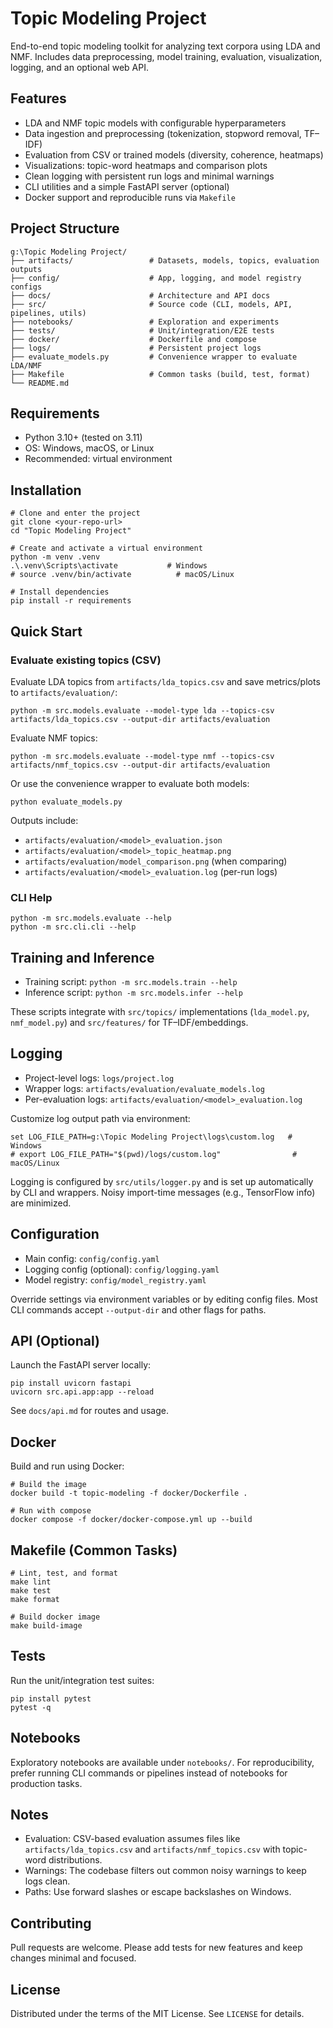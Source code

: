 # Topic Modeling Project

End-to-end topic modeling toolkit for analyzing text corpora using LDA and NMF. Includes data preprocessing, model training, evaluation, visualization, logging, and an optional web API.

## Features

- LDA and NMF topic models with configurable hyperparameters
- Data ingestion and preprocessing (tokenization, stopword removal, TF–IDF)
- Evaluation from CSV or trained models (diversity, coherence, heatmaps)
- Visualizations: topic-word heatmaps and comparison plots
- Clean logging with persistent run logs and minimal warnings
- CLI utilities and a simple FastAPI server (optional)
- Docker support and reproducible runs via `Makefile`

## Project Structure

```
g:\Topic Modeling Project/
├── artifacts/                 # Datasets, models, topics, evaluation outputs
├── config/                    # App, logging, and model registry configs
├── docs/                      # Architecture and API docs
├── src/                       # Source code (CLI, models, API, pipelines, utils)
├── notebooks/                 # Exploration and experiments
├── tests/                     # Unit/integration/E2E tests
├── docker/                    # Dockerfile and compose
├── logs/                      # Persistent project logs
├── evaluate_models.py         # Convenience wrapper to evaluate LDA/NMF
├── Makefile                   # Common tasks (build, test, format)
└── README.md
```

## Requirements

- Python 3.10+ (tested on 3.11)
- OS: Windows, macOS, or Linux
- Recommended: virtual environment

## Installation

```
# Clone and enter the project
git clone <your-repo-url>
cd "Topic Modeling Project"

# Create and activate a virtual environment
python -m venv .venv
.\.venv\Scripts\activate           # Windows
# source .venv/bin/activate          # macOS/Linux

# Install dependencies
pip install -r requirements
```

## Quick Start

### Evaluate existing topics (CSV)

Evaluate LDA topics from `artifacts/lda_topics.csv` and save metrics/plots to `artifacts/evaluation/`:

```
python -m src.models.evaluate --model-type lda --topics-csv artifacts/lda_topics.csv --output-dir artifacts/evaluation
```

Evaluate NMF topics:

```
python -m src.models.evaluate --model-type nmf --topics-csv artifacts/nmf_topics.csv --output-dir artifacts/evaluation
```

Or use the convenience wrapper to evaluate both models:

```
python evaluate_models.py
```

Outputs include:

- `artifacts/evaluation/<model>_evaluation.json`
- `artifacts/evaluation/<model>_topic_heatmap.png`
- `artifacts/evaluation/model_comparison.png` (when comparing)
- `artifacts/evaluation/<model>_evaluation.log` (per-run logs)

### CLI Help

```
python -m src.models.evaluate --help
python -m src.cli.cli --help
```

## Training and Inference

- Training script: `python -m src.models.train --help`
- Inference script: `python -m src.models.infer --help`

These scripts integrate with `src/topics/` implementations (`lda_model.py`, `nmf_model.py`) and `src/features/` for TF–IDF/embeddings.

## Logging

- Project-level logs: `logs/project.log`
- Wrapper logs: `artifacts/evaluation/evaluate_models.log`
- Per-evaluation logs: `artifacts/evaluation/<model>_evaluation.log`

Customize log output path via environment:

```
set LOG_FILE_PATH=g:\Topic Modeling Project\logs\custom.log   # Windows
# export LOG_FILE_PATH="$(pwd)/logs/custom.log"                # macOS/Linux
```

Logging is configured by `src/utils/logger.py` and is set up automatically by CLI and wrappers. Noisy import-time messages (e.g., TensorFlow info) are minimized.

## Configuration

- Main config: `config/config.yaml`
- Logging config (optional): `config/logging.yaml`
- Model registry: `config/model_registry.yaml`

Override settings via environment variables or by editing config files. Most CLI commands accept `--output-dir` and other flags for paths.

## API (Optional)

Launch the FastAPI server locally:

```
pip install uvicorn fastapi
uvicorn src.api.app:app --reload
```

See `docs/api.md` for routes and usage.

## Docker

Build and run using Docker:

```
# Build the image
docker build -t topic-modeling -f docker/Dockerfile .

# Run with compose
docker compose -f docker/docker-compose.yml up --build
```

## Makefile (Common Tasks)

```
# Lint, test, and format
make lint
make test
make format

# Build docker image
make build-image
```

## Tests

Run the unit/integration test suites:

```
pip install pytest
pytest -q
```

## Notebooks

Exploratory notebooks are available under `notebooks/`. For reproducibility, prefer running CLI commands or pipelines instead of notebooks for production tasks.

## Notes

- Evaluation: CSV-based evaluation assumes files like `artifacts/lda_topics.csv` and `artifacts/nmf_topics.csv` with topic-word distributions.
- Warnings: The codebase filters out common noisy warnings to keep logs clean.
- Paths: Use forward slashes or escape backslashes on Windows.

## Contributing

Pull requests are welcome. Please add tests for new features and keep changes minimal and focused.

## License

Distributed under the terms of the MIT License. See `LICENSE` for details.